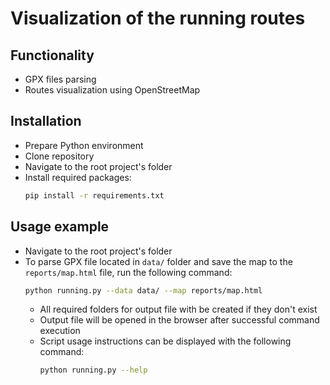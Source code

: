 # Visualization of the running routes
## Functionality
- GPX files parsing
- Routes visualization using OpenStreetMap

## Installation
- Prepare Python environment
- Clone repository
- Navigate to the root project's folder
- Install required packages:
  ```bash
  pip install -r requirements.txt
  ```

## Usage example
- Navigate to the root project's folder
- To parse GPX file located in `data/` folder and save the map to the `reports/map.html` file, run the following command:
  ```bash
  python running.py --data data/ --map reports/map.html
  ```
  - All required folders for output file with be created if they don't exist
  - Output file will be opened in the browser after successful command execution
  - Script usage instructions can be displayed with the following command:
    ```bash
    python running.py --help
    ```
